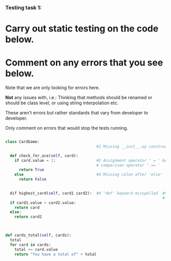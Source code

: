### Testing task 1:

# Carry out static testing on the code below.
# Comment on any errors that you see below.

Note that we are only looking for errors here.

**Not** any issues with, i.e.: 
Thinking that methods should be renamed or should be class level, or using string interpolation etc. 

These aren't errors but rather standards that vary from developer to developer. 

Only comment on errors that would stop the tests running.

```python

class CardGame:
                                        #1 Missing __init__.py constructor

  def check_for_ace(self, card):
    if card.value = 1:                  #2 Assignment operator ' = ' being used instead of
                                        # comparison operator ' == '
      return True
    else                                #3 Missing colon after 'else'
      return False
   

  dif highest_card(self, card1 card2):  #4 'def' keyword misspelled  #5 Missing comma after
                                                                     # 'card1' 
  if card1.value > card2.value:
    return card
  else:
    return card2
  


def cards_total(self, cards):
  total
  for card in cards:
    total += card.value
    return "You have a total of" + total
  
```
